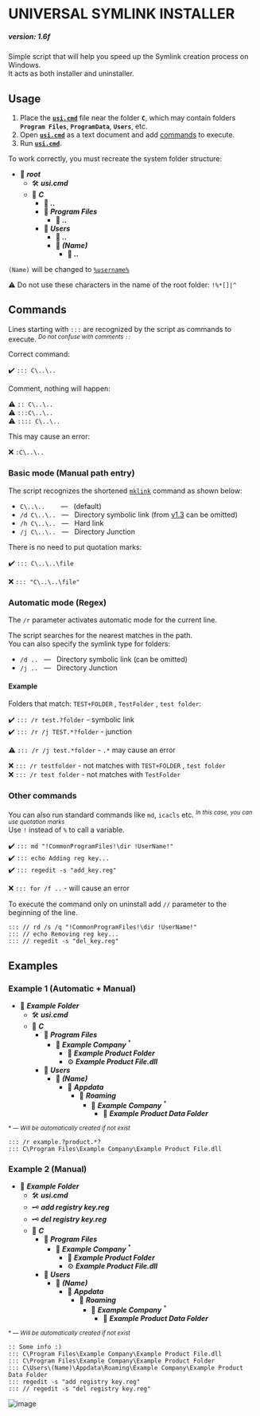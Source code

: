 # UNIVERSAL SYMLINK INSTALLER

##### *version: 1.6f*

Simple script that will help you speed up the Symlink creation process on Windows.  
It acts as both installer and uninstaller.

## Usage
1. Place the [**`usi.cmd`**](https://github.com/wvzxn/universal-symlink-installer/releases/latest/download/usi.cmd) file near the folder **`C`**, which may contain folders **`Program Files`**, **`ProgramData`**, **`Users`**, etc.
2. Open [**`usi.cmd`**](https://github.com/wvzxn/universal-symlink-installer/releases/latest/download/usi.cmd) as a text document and add [commands](https://github.com/wvzxn/universal-symlink-installer#commands) to execute.
3. Run [**`usi.cmd`**](https://github.com/wvzxn/universal-symlink-installer/releases/latest/download/usi.cmd).

To work correctly, you must recreate the system folder structure:
- :file_folder: ***root***
  - :hammer_and_wrench: ***usi.cmd***
  - :file_folder: ***C***
    - :file_folder: ***..***
    - :file_folder: ***Program Files***
      - :file_folder: ***..***
    - :file_folder: ***Users***
      - :file_folder: ***..***
      - :file_folder: ***(Name)***
        - :file_folder: ***..***

`(Name)` will be changed to [`%username%`](https://ss64.com/nt/syntax-variables.html)

:warning: Do not use these characters in the name of the root folder: `!%*[]|^`

## Commands

Lines starting with `:::` are recognized by the script as commands to execute. <sup>*Do not confuse with comments `::`*</sup>

Correct command:

:heavy_check_mark: `::: C\..\..`

Comment, nothing will happen:

:warning: `:: C\..\..`  
:warning: `:::C\..\..`  
:warning: `:::: C\..\..`  

This may cause an error:

:x: `:C\..\..`

### Basic mode (Manual path entry)

The script recognizes the shortened [`mklink`](https://ss64.com/nt/mklink.html) command as shown below:

- `C\..\..`&nbsp;&nbsp;&nbsp;&nbsp;&nbsp;&nbsp;&nbsp; — &nbsp;&nbsp;(default)  
- `/d C\..\..`&nbsp;&nbsp; — &nbsp;&nbsp;Directory symbolic link (from [v1.3](https://github.com/wvzxn/universal-symlink-installer/releases/tag/v1.3) can be omitted)  
- `/h C\..\..`&nbsp;&nbsp; — &nbsp;&nbsp;Hard link  
- `/j C\..\..`&nbsp;&nbsp; — &nbsp;&nbsp;Directory Junction

There is no need to put quotation marks:

:heavy_check_mark: `::: C\..\..\file`

:x: `::: "C\..\..\file"`

### Automatic mode (Regex)

The `/r` parameter activates automatic mode for the current line.

The script searches for the nearest matches in the path.  
You can also specify the symlink type for folders:

- `/d ..`&nbsp;&nbsp; — &nbsp;&nbsp;Directory symbolic link (can be omitted)
- `/j ..`&nbsp;&nbsp; — &nbsp;&nbsp;Directory Junction

#### Example

Folders that match: `TEST+FOLDER` , `TestFolder` , `test folder`:

:heavy_check_mark: `::: /r test.?folder` - symbolic link  
:heavy_check_mark: `::: /r /j TEST.*?folder` - junction

:warning: `::: /r /j test.*folder` - `.*` may cause an error

:x: `::: /r testfolder` - not matches with `TEST+FOLDER` , `test folder`  
:x: `::: /r test folder` - not matches with `TestFolder`

### Other commands

You can also run standard commands like `md`, `icacls` etc. <sup>*In this case, you can use quotation marks*</sup>  
Use `!` instead of `%` to call a variable.

:heavy_check_mark: `::: md "!CommonProgramFiles!\dir !UserName!"`  
:heavy_check_mark: `::: echo Adding reg key...`  
:heavy_check_mark: `::: regedit -s "add_key.reg"`

:x: `::: for /f ..` - will cause an error

To execute the command only on uninstall add `//` parameter to the beginning of the line.

`::: // rd /s /q "!CommonProgramFiles!\dir !UserName!"`  
`::: // echo Removing reg key...`  
`::: // regedit -s "del_key.reg"`

## Examples

### Example 1 (Automatic + Manual)

- :file_folder: ***Example Folder***
  - :hammer_and_wrench: ***usi.cmd***
  - :file_folder: ***C***
    - :file_folder: ***Program Files***
      - :file_folder: ***Example Company*** <sup>*</sup>
        - :file_folder: ***Example Product Folder***
        - :gear: ***Example Product File.dll***
    - :file_folder: ***Users***
      - :file_folder: ***(Name)***
        - :file_folder: ***Appdata***
          - :file_folder: ***Roaming***
            - :file_folder: ***Example Company*** <sup>*</sup>
              - :file_folder: ***Example Product Data Folder***

<sup>* — *Will be automatically created if not exist*</sup>

```
::: /r example.?product.*?
::: C\Program Files\Example Company\Example Product File.dll
```

### Example 2 (Manual)

- :file_folder: ***Example Folder***
  - :hammer_and_wrench: ***usi.cmd***
  - :old_key: ***add registry key.reg***
  - :old_key: ***del registry key.reg***
  - :file_folder: ***C***
    - :file_folder: ***Program Files***
      - :file_folder: ***Example Company*** <sup>*</sup>
        - :file_folder: ***Example Product Folder***
        - :gear: ***Example Product File.dll***
    - :file_folder: ***Users***
      - :file_folder: ***(Name)***
        - :file_folder: ***Appdata***
          - :file_folder: ***Roaming***
            - :file_folder: ***Example Company*** <sup>*</sup>
              - :file_folder: ***Example Product Data Folder***

<sup>* — *Will be automatically created if not exist*</sup>

```
:: Some info :)
::: C\Program Files\Example Company\Example Product File.dll
::: C\Program Files\Example Company\Example Product Folder
::: C\Users\(Name)\Appdata\Roaming\Example Company\Example Product Data Folder
::: regedit -s "add registry key.reg"
::: // regedit -s "del registry key.reg"
```

![image](https://user-images.githubusercontent.com/87862400/205160339-020a3d1f-b2f7-49da-b069-2577ac885cc3.png)
